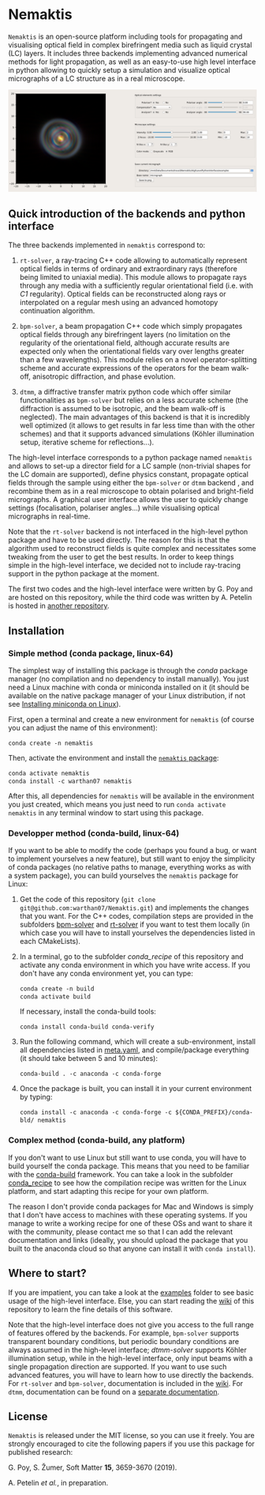 # Nemaktis

``Nemaktis`` is an open-source platform including tools for propagating and visualising optical field in
complex birefringent media such as liquid crystal (LC) layers. It includes three backends
implementing advanced numerical methods for light propagation, as well as an easy-to-use high
level interface in python allowing to quickly setup a simulation and visualize optical
micrographs of a LC structure as in a real microscope. 

![Graphical user interface of nemaktis](gui.png)


## Quick introduction of the backends and python interface

The three backends implemented in ``nemaktis`` correspond to:

1. ``rt-solver``, a ray-tracing C++ code allowing to automatically represent optical fields in terms
   of ordinary and extraordinary rays (therefore being limited to uniaxial media). This module
   allows to propagate rays through any media with a sufficiently regular orientational field (i.e.
   with *C1* regularity). Optical fields can be reconstructed along rays or interpolated on a
   regular mesh using an advanced homotopy continuation algorithm. 

2. ``bpm-solver``, a beam propagation C++ code which simply propagates optical fields through any
   birefringent layers (no limitation on the regularity of the orientational field, although
   accurate results are expected only when the orientational fields vary over lengths greater than
   a few wavelengths). This module relies on a novel operator-splitting scheme and accurate
   expressions of the operators for the beam walk-off, anisotropic diffraction, and phase evolution.

3. ``dtmm``, a diffractive transfer matrix python code which offer similar functionalities as
   ``bpm-solver`` but relies on a less accurate scheme (the diffraction is assumed to be isotropic,
   and the beam walk-off is neglected). The main advantages of this backend is that it is
   incredibly well optimized (it allows to get results in far less time than with the other
   schemes) and that it supports advanced simulations (Köhler illumination setup, iterative
   scheme for reflections...).

The high-level interface corresponds to a python package named ``nemaktis`` and allows to set-up
a director field for a LC sample (non-trivial shapes for the LC domain are supported), define
physics constant, propagate optical fields through the sample using either the ``bpm-solver``
or ``dtmm`` backend , and recombine them as in a real microscope to obtain polarised and
bright-field micrographs. A graphical user interface allows the user to quickly change settings
(focalisation, polariser angles...) while visualising optical micrographs in real-time.

Note that the ``rt-solver`` backend is not interfaced in the high-level python package and have to
be used directly. The reason for this is that the algorithm used to reconstruct fields is quite
complex and necessitates some tweaking from the user to get the best results. In order to keep
things simple in the high-level interface, we decided not to include ray-tracing support in
the python package at the moment.

The first two codes and the high-level interface were written by G. Poy and are hosted on this
repository, while the third code was written by A. Petelin is hosted in [another
repository](https://github.com/IJSComplexMatter/dtmm).


## Installation

### Simple method (conda package, linux-64)

The simplest way of installing this package is through the *conda* package manager (no
compilation and no dependency to install manually). You just need a Linux machine with conda
or miniconda installed on it (it should be available on the native package manager of your Linux
distribution, if not see [Installing miniconda on
Linux](https://conda.io/projects/conda/en/latest/user-guide/install/linux.html)).

First, open a terminal and create a new environment for ``nemaktis`` (of course you can adjust the
name of this environment):
```
conda create -n nemaktis
```
Then, activate the environment and install the [``nemaktis`` package](https://anaconda.org/warthan07/nemaktis):
```
conda activate nemaktis
conda install -c warthan07 nemaktis
```

After this, all dependencies for ``nemaktis`` will be available in the environment you just
created, which means you just need to run ``conda activate nemaktis`` in any terminal
window to start using this package.


### Developper method (conda-build, linux-64)

If you want to be able to modify the code (perhaps you found a bug, or want to implement
yourselves a new feature), but still want to enjoy the simplicity of conda packages
(no relative paths to manage, everything works as with a system package), you can build 
yourselves the ``nemaktis`` package for Linux:

1. Get the code of this repository (``git clone git@github.com:warthan07/Nemaktis.git``) and
   implements the changes that you want. For the C++ codes, compilation steps are provided
   in the subfolders [bpm-solver](BeamPropagationSolver) and [rt-solver](RayTracingSolver) if
   you want to test them locally (in which case you will have to install yourselves the
   dependencies listed in each CMakeLists).

2. In a terminal, go to the subfolder *conda_recipe* of this repository and activate any
   conda environment in which you have write access. If you don't have any conda environment
   yet, you can type:
   ```
   conda create -n build
   conda activate build
   ```
   If necessary, install the conda-build tools:
   ```
   conda install conda-build conda-verify
   ```

3. Run the following command, which will create a sub-environment, install all dependencies
   listed in [meta.yaml](conda_recipe/meta.yaml), and compile/package everything (it should take
   between 5 and 10 minutes):
   ```
   conda-build . -c anaconda -c conda-forge
   ```

4. Once the package is built, you can install it in your current environment by typing:
   ```
   conda install -c anaconda -c conda-forge -c ${CONDA_PREFIX}/conda-bld/ nemaktis
   ```


### Complex method (conda-build, any platform)

If you don't want to use Linux but still want to use conda, you will have to build yourself the
conda package. This means that you need to be familiar with the
[conda-build](https://docs.conda.io/projects/conda-build/en/latest/) framework. You can take a
look in the subfolder [conda_recipe](conda_recipe) to see how the compilation recipe was written
for the Linux platform, and start adapting this recipe for your own platform.

The reason I don't provide conda packages for Mac and Windows is simply that I don't have access
to machines with these operating systems. If you manage to write a working recipe for one of
these OSs and want to share it with the community, please contact me so that I can add the
relevant documentation and links (ideally, you should upload the package that you built to the
anaconda cloud so that anyone can install it with ``conda install``).


## Where to start?

If you are impatient, you can take a look at the [examples](HighLevelPythonInterface/examples)
folder to see basic usage of the high-level interface. Else, you can start reading the
[wiki](https://github.com/warthan07/Nemaktis/wiki) of this repository to learn the fine
details of this software.

Note that the high-level interface does not give you access to the full range of features
offered by the backends. For example, ``bpm-solver`` supports transparent boundary conditions,
but periodic boundary conditions are always assumed in the high-level interface; *dtmm-solver*
supports Köhler illumination setup, while in the high-level interface, only input beams with a
single propagation direction are supported. If you want to use such advanced features, you will
have to learn how to use directly the backends. For ``rt-solver`` and ``bpm-solver``, documentation
is included in the [wiki](https://github.com/warthan07/Nemaktis/wiki). For ``dtmm``, documentation
can be found on a [separate documentation](http://dtmm.readthedocs.io/).


## License

``Nemaktis`` is released under the MIT license, so you can use it freely. You are strongly
encouraged to cite the following papers if you use this package for published research:

G. Poy, S. Žumer, Soft Matter **15**, 3659-3670 (2019).

A. Petelin *et al.*, in preparation.
